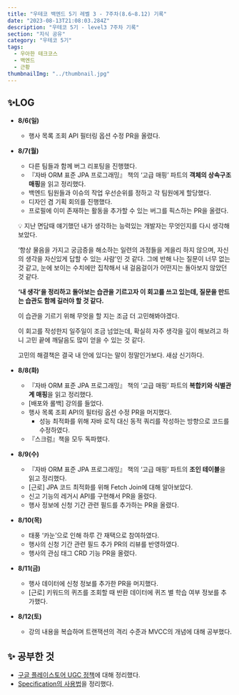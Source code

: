 ```yaml
---
title: "우테코 백엔드 5기 레벨 3 - 7주차(8.6~8.12) 기록"
date: "2023-08-13T21:08:03.284Z"
description: "우테코 5기 - level3 7주차 기록"
section: "지식 공유" 
category: "우테코 5기"
tags:
  - 우아한 테크코스
  - 백엔드
  - 근황
thumbnailImg: "../thumbnail.jpg"
---
```


## ✨LOG

- **8/6(일)**
  - 행사 목록 조회 API 필터링 옵션 수정 PR을 올렸다.
- **8/7(월)**

  - 다른 팀들과 함께 버그 리포팅을 진행했다.
  - 『자바 ORM 표준 JPA 프로그래밍』 책의 ‘고급 매핑’ 파트의 **객체의 상속구조 매핑**을 읽고 정리했다.
  - 백엔드 팀원들과 이슈의 작업 우선순위를 정하고 각 팀원에게 할당했다.
  - 디자인 겸 기획 회의를 진행했다.
  - 프로필에 이미 존재하는 활동을 추가할 수 있는 버그를 픽스하는 PR을 올렸다.
  <aside>

  💡 지난 면담때 얘기했던 내가 생각하는 능력있는 개발자는 무엇인지를 다시 생각해보았다.

  ‘항상 물음을 가지고 궁금증을 해소하는 일련의 과정들을 게을리 하지 않으며, 자신의 생각을 자신있게 답할 수 있는 사람'인 것 같다. 그에 반해 나는 질문이 너무 없는 것 같고, 눈에 보이는 수치에만 집착해서 내 걸음걸이가 어떤지는 돌아보지 않았던 것 같다.

  **‘내 생각’을 정리하고 돌아보는 습관을 기르고자 이 회고를 쓰고 있는데, 질문을 만드는 습관도 함께 길러야 할 것 같다.**

  이 습관을 기르기 위해 무엇을 할 지는 조금 더 고민해봐야겠다.

  이 회고를 작성한지 일주일이 조금 넘었는데, 확실히 자주 생각을 깊이 해보려고 하니 고민 끝에 깨달음도 많이 얻을 수 있는 것 같다.

  고민의 해결책은 결국 내 안에 있다는 말이 정말인가보다. 새삼 신기하다.

    </aside>

- **8/8(화)**
  - 『자바 ORM 표준 JPA 프로그래밍』 책의 ‘고급 매핑’ 파트의 **복합키와 식별관계 매핑**을 읽고 정리했다.
  - [배포와 롤백] 강의를 들었다.
  - 행사 목록 조회 API의 필터링 옵션 수정 PR을 머지했다.
    - 성능 최적화를 위해 자바 로직 대신 동적 쿼리를 작성하는 방향으로 코드를 수정하였다.
  - 『스크럼』책을 모두 독파했다.
- **8/9(수)**
  - 『자바 ORM 표준 JPA 프로그래밍』 책의 ‘고급 매핑’ 파트의 **조인 테이블**을 읽고 정리했다.
  - [근로] JPA 코드 최적화를 위해 Fetch Join에 대해 알아보았다.
  - 신고 기능의 레거시 API를 구현해서 PR을 올렸다.
  - 행사 정보에 신청 기간 관련 필드를 추가하는 PR을 올렸다.
- **8/10(목)**
  - 태풍 ‘카눈’으로 인해 하루 간 재택으로 참여하였다.
  - 행사의 신청 기간 관련 필드 추가 PR의 리뷰를 반영하였다.
  - 행사의 관심 태그 CRD 기능 PR을 올렸다.
- **8/11(금)**
  - 행사 데이터에 신청 정보를 추가한 PR을 머지했다.
  - [근로] 키워드의 퀴즈를 조회할 때 반환 데이터에 퀴즈 별 학습 여부 정보를 추가했다.
- **8/12(토)**
  - 강의 내용을 복습하며 트랜잭션의 격리 수준과 MVCC의 개념에 대해 공부했다.

## ✨ 공부한 것

- [구글 플레이스토어 UGC 정책](https://amaran-th.github.io/%EC%A3%BC%EC%A0%80%EB%A6%AC%EC%A3%BC%EC%A0%80%EB%A6%AC/[Android]%20%EA%B5%AC%EA%B8%80%20%ED%94%8C%EB%A0%88%EC%9D%B4%EC%8A%A4%ED%86%A0%EC%96%B4%20UGC%20%EC%A0%95%EC%B1%85/)에 대해 정리했다.
- [Specification의 사용법](https://amaran-th.github.io/Spring/[JPA]%20Specification%EC%9C%BC%EB%A1%9C%20%EB%8F%99%EC%A0%81%20%EC%BF%BC%EB%A6%AC%20%EC%9E%91%EC%84%B1%ED%95%98%EA%B8%B0/)을 정리했다.
